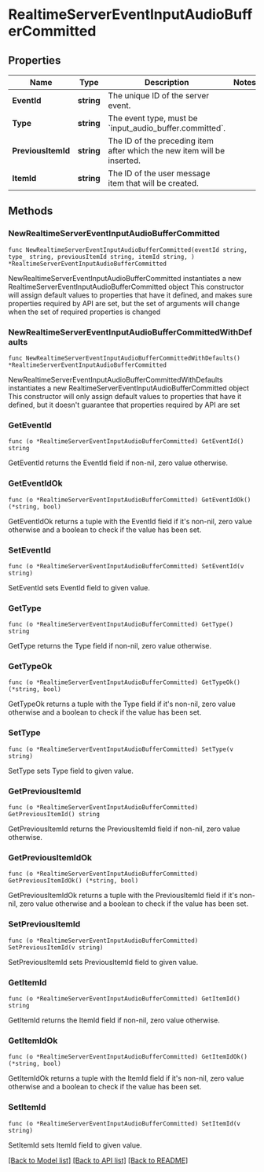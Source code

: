 # RealtimeServerEventInputAudioBufferCommitted

## Properties

Name | Type | Description | Notes
------------ | ------------- | ------------- | -------------
**EventId** | **string** | The unique ID of the server event. | 
**Type** | **string** | The event type, must be &#x60;input_audio_buffer.committed&#x60;. | 
**PreviousItemId** | **string** | The ID of the preceding item after which the new item will be inserted. | 
**ItemId** | **string** | The ID of the user message item that will be created. | 

## Methods

### NewRealtimeServerEventInputAudioBufferCommitted

`func NewRealtimeServerEventInputAudioBufferCommitted(eventId string, type_ string, previousItemId string, itemId string, ) *RealtimeServerEventInputAudioBufferCommitted`

NewRealtimeServerEventInputAudioBufferCommitted instantiates a new RealtimeServerEventInputAudioBufferCommitted object
This constructor will assign default values to properties that have it defined,
and makes sure properties required by API are set, but the set of arguments
will change when the set of required properties is changed

### NewRealtimeServerEventInputAudioBufferCommittedWithDefaults

`func NewRealtimeServerEventInputAudioBufferCommittedWithDefaults() *RealtimeServerEventInputAudioBufferCommitted`

NewRealtimeServerEventInputAudioBufferCommittedWithDefaults instantiates a new RealtimeServerEventInputAudioBufferCommitted object
This constructor will only assign default values to properties that have it defined,
but it doesn't guarantee that properties required by API are set

### GetEventId

`func (o *RealtimeServerEventInputAudioBufferCommitted) GetEventId() string`

GetEventId returns the EventId field if non-nil, zero value otherwise.

### GetEventIdOk

`func (o *RealtimeServerEventInputAudioBufferCommitted) GetEventIdOk() (*string, bool)`

GetEventIdOk returns a tuple with the EventId field if it's non-nil, zero value otherwise
and a boolean to check if the value has been set.

### SetEventId

`func (o *RealtimeServerEventInputAudioBufferCommitted) SetEventId(v string)`

SetEventId sets EventId field to given value.


### GetType

`func (o *RealtimeServerEventInputAudioBufferCommitted) GetType() string`

GetType returns the Type field if non-nil, zero value otherwise.

### GetTypeOk

`func (o *RealtimeServerEventInputAudioBufferCommitted) GetTypeOk() (*string, bool)`

GetTypeOk returns a tuple with the Type field if it's non-nil, zero value otherwise
and a boolean to check if the value has been set.

### SetType

`func (o *RealtimeServerEventInputAudioBufferCommitted) SetType(v string)`

SetType sets Type field to given value.


### GetPreviousItemId

`func (o *RealtimeServerEventInputAudioBufferCommitted) GetPreviousItemId() string`

GetPreviousItemId returns the PreviousItemId field if non-nil, zero value otherwise.

### GetPreviousItemIdOk

`func (o *RealtimeServerEventInputAudioBufferCommitted) GetPreviousItemIdOk() (*string, bool)`

GetPreviousItemIdOk returns a tuple with the PreviousItemId field if it's non-nil, zero value otherwise
and a boolean to check if the value has been set.

### SetPreviousItemId

`func (o *RealtimeServerEventInputAudioBufferCommitted) SetPreviousItemId(v string)`

SetPreviousItemId sets PreviousItemId field to given value.


### GetItemId

`func (o *RealtimeServerEventInputAudioBufferCommitted) GetItemId() string`

GetItemId returns the ItemId field if non-nil, zero value otherwise.

### GetItemIdOk

`func (o *RealtimeServerEventInputAudioBufferCommitted) GetItemIdOk() (*string, bool)`

GetItemIdOk returns a tuple with the ItemId field if it's non-nil, zero value otherwise
and a boolean to check if the value has been set.

### SetItemId

`func (o *RealtimeServerEventInputAudioBufferCommitted) SetItemId(v string)`

SetItemId sets ItemId field to given value.



[[Back to Model list]](../README.md#documentation-for-models) [[Back to API list]](../README.md#documentation-for-api-endpoints) [[Back to README]](../README.md)


